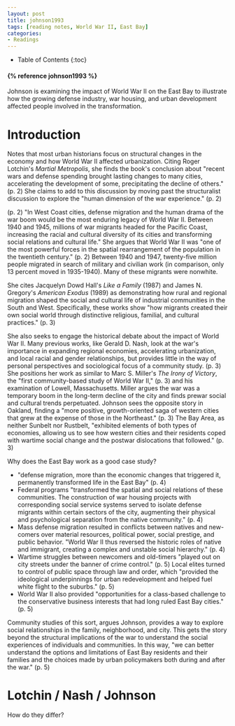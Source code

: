 ```yaml
---
layout: post
title: johnson1993
tags: [reading notes, World War II, East Bay]
categories:
- Readings
---
```

* Table of Contents
{:toc}

<h4>{% reference johnson1993 %}</h4>

Johnson is examining the impact of World War II on the East Bay to illustrate how the growing defense industry, war housing, and urban development affected people involved in the transformation.

Introduction
============

Notes that most urban historians focus on structural changes in the economy and how World War II affected urbanization. Citing Roger Lotchin's *Martial Metropolis*, she finds the book's conclusion about "recent wars and defense spending brought lasting changes to many cities, accelerating the development of some, precipitating the decline of others." (p. 2) She claims to add to this discussion by moving past the structuralist discussion to explore the "human dimension of the war experience." (p. 2)

(p. 2) "In West Coast cities, defense migration and the human drama of the war boom would be the most enduring legacy of World War II. Between 1940 and 1945, millions of war migrants headed for the Pacific Coast, increasing the racial and cultural diversity of its cities and transforming social relations and cultural life." She argues that World War II was "one of the most powerful forces in the spatial rearrangement of the population in the twentieth century." (p. 2) Between 1940 and 1947, twenty-five million people migrated in search of military and civilian work (in comparison, only 13 percent moved in 1935-1940). Many of these migrants were nonwhite.

She cites Jacquelyn Dowd Hall's *Like a Family* (1987) and James N. Gregory's *American Exodus* (1989) as demonstrating how rural and regional migration shaped the social and cultural life of industrial communities in the South and West. Specifically, these works show "how migrants created their own social world through distinctive religious, familial, and cultural practices." (p. 3)

She also seeks to engage the historical debate about the impact of World War II. Many previous works, like Gerald D. Nash, look at the war's importance in expanding regional economies, accelerating urbanization, and local racial and gender relationships, but provides little in the way of personal perspectives and sociological focus of a community study. (p. 3) She positions her work as similar to Marc S. Miller's *The Irony of Victory*, the "first community-based study of World War II," (p. 3) and his examination of Lowell, Massachusetts. Miller argues the war was a temporary boom in the long-term decline of the city and finds prewar social and cultural trends perpetuated. Johnson sees the opposite story in Oakland, finding a "more positive, growth-oriented saga of western cities that grew at the expense of those in the Northeast." (p. 3) The Bay Area, as neither Sunbelt nor Rustbelt, "exhibited elements of both types of economies, allowing us to see how western cities and their residents coped with wartime social change and the postwar dislocations that followed." (p. 3)

Why does the East Bay work as a good case study?

- "defense migration, more than the economic changes that triggered it, permanently transformed life in the East Bay" (p. 4)
- Federal programs "transformed the spatial and social relations of these communities. The construction of war housing projects with corresponding social service systems served to isolate defense migrants within certain sectors of the city, augmenting their physical and psychological separation from the native community." (p. 4)
- Mass defense migration resulted in conflicts between natives and new-comers over material resources, political power, social prestige, and public behavior. "World War II thus reversed the historic roles of native and immigrant, creating a complex and unstable social hierarchy." (p. 4)
- Wartime struggles between newcomers and old-timers "played out on city streets under the banner of crime control." (p. 5) Local elites turned to control of public space through law and order, which "provided the ideological underpinnings for urban redevelopment and helped fuel white flight to the suburbs." (p. 5)
- World War II also provided "opportunities for a class-based challenge to the conservative business interests that had long ruled East Bay cities." (p. 5)

Community studies of this sort, argues Johnson, provides a way to explore social relationships in the family, neighborhood, and city. This gets the story beyond the structural implications of the war to understand the social experiences of individuals and communities. In this way, "we can better understand the options and limitations of East Bay residents and their families and the choices made by urban policymakers both during and after the war." (p. 5)

Lotchin / Nash / Johnson
========================

How do they differ?
